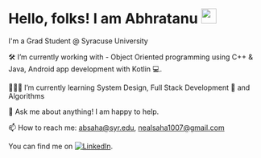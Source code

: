 # Hello, folks! I am Abhratanu <img src="https://raw.githubusercontent.com/MartinHeinz/MartinHeinz/master/wave.gif" width="30px">

I'm a Grad Student @ Syracuse University

🛠 I’m currently working with - Object Oriented programming using C++ & Java, Android app development with Kotlin 💻.

👨🏻‍💻 I’m currently learning System Design, Full Stack Development 🚀 and Algorithms

💬 Ask me about anything! I am happy to help.

📫 How to reach me: absaha@syr.edu, nealsaha1007@gmail.com

<!-- Actual text -->

You can find me on [![LinkedIn][2.2]][2].

<!-- Icons -->

[1.2]: http://i.imgur.com/wWzX9uB.png (twitter icon without padding)
[2.2]: https://raw.githubusercontent.com/MartinHeinz/MartinHeinz/master/linkedin-3-16.png

<!-- Links to your social media accounts -->

[2]: https://www.linkedin.com/in/abhratanu-saha/
